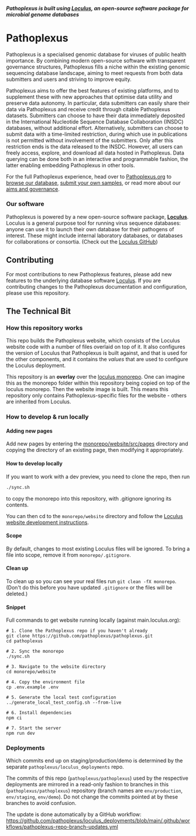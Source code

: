 #### *Pathoplexus is built using [Loculus](https://github.com/loculus-project/loculus), an open-source software package for microbial genome databases*

# Pathoplexus
Pathoplexus is a specialised genomic database for viruses of public health importance. By combining modern open-source software with transparent governance structures, Pathoplexus fills a niche within the existing genomic sequencing database landscape, aiming to meet requests from both data submitters and users and striving to improve equity. 

Pathoplexus aims to offer the best features of existing platforms, and to supplement these with new approaches that optimise data utility and preserve data autonomy. In particular, data submitters can easily share their data via Pathoplexus and receive credit through citable Pathoplexus datasets. Submitters can choose to have their data immediately deposited in the International Nucleotide Sequence Database Collaboration (INSDC) databases, without additional effort. Alternatively, submitters can choose to submit data with a time-limited restriction, during which use in publications is not permitted without involvement of the submitters. Only after this restriction ends is the data released to the INSDC. However, all users can freely access, explore, and download all data hosted in Pathoplexus. Data querying can be done both in an interactive and programmable fashion, the latter enabling embedding Pathoplexus in other tools.

For the full Pathoplexus experience, head over to [Pathoplexus.org](https://pathoplexus.org/) to [browse our database](https://pathoplexus.org/organism-selector/search), [submit your own samples](https://pathoplexus.org/docs/how-to/upload-sequences), or read more about our [aims and governance](https://pathoplexus.org/about).

### Our software
Pathoplexus is powered by a new open-source software package, **[Loculus](https://loculus.org)**. Loculus is a general purpose tool for running virus sequence databases: anyone can use it to launch their own database for their pathogens of interest. These might include internal laboratory databases, or databases for collaborations or consortia. (Check out the [Loculus GitHub](https://github.com/loculus-project/loculus))

## Contributing

For most contributions to new Pathoplexus features, please add new features to the underlying database software [Loculus](https://github.com/loculus-project/loculus). If you are contributing changes to the Pathoplexus documentation and configuration, please use this repository.

## The Technical Bit

### How this repository works
This repo builds the Pathoplexus website, which consists of the Loculus website code with a number of files overlaid on top of it. It also configures the version of Loculus that Pathoplexus is built against, and that is used for the other components, and it contains the _values_ that are used to configure the Loculus deployment.

This repository is an **overlay** over the [loculus monorepo](https://github.com/loculus-project/loculus). One can imagine this as the monorepo folder within this repository being copied on top of the loculus monorepo. Then the website image is built. This means this repository only contains Pathoplexus-specific files for the website - others are inherited from Loculus.

### How to develop & run locally

#### Adding new pages

Add new pages by entering the [monorepo/website/src/pages](./monorepo/website/src/pages) directory and copying the directory of an existing page, then modifying it appropriately.

#### How to develop locally

If you want to work with a dev preview, you need to clone the repo, then run

```bash
./sync.sh
```

to copy the monorepo into this repository, with .gitignore ignoring its contents.

You can then cd to the `monorepo/website` directory and follow the [Loculus website development instructions](https://github.com/loculus-project/loculus/blob/main/website/README.md).

#### Scope

By default, changes to most existing Loculus files will be ignored.
To bring a file into scope, remove it from `monorepo/.gitignore`.

#### Clean up

To clean up so you can see your real files run `git clean -fX monorepo`. (Don't do this before you have updated `.gitignore` or the files will be deleted.)

#### Snippet 

Full commands to get website running locally (against main.loculus.org):

```
# 1. Clone the Pathoplexus repo if you haven't already
git clone https://github.com/pathoplexus/pathoplexus.git
cd pathoplexus

# 2. Sync the monorepo
./sync.sh

# 3. Navigate to the website directory
cd monorepo/website

# 4. Copy the environment file
cp .env.example .env

# 5. Generate the local test configuration
../generate_local_test_config.sh --from-live

# 6. Install dependencies
npm ci

# 7. Start the server
npm run dev
```

### Deployments

Which commits end up on staging/production/demo is determined by the separate `pathoplexus/loculus_deployments` repo.

The commits of this repo (`pathoplexus/pathoplexus`) used by the respective deployments are mirrored in a read-only fashion to branches in this  (`pathoplexus/pathoplexus`) repository (branch names are `env/production`, `env/staging`, `env/demo`). Do not change the commits pointed at by these branches to avoid confusion.

The update is done automatically by a GitHub workflow: https://github.com/pathoplexus/loculus_deployments/blob/main/.github/workflows/pathoplexus-repo-branch-updates.yml
